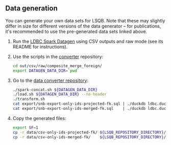 ## Data generation

You can generate your own data sets for LSQB. Note that these may slightly differ in size for different versions of the data generator – for publications, it's recommended to use the pre-generated data sets linked above.

1. Run the [LDBC Spark Datagen](https://github.com/ldbc/ldbc_snb_datagen/) using CSV outputs and raw mode (see its README for instructions).

1. Use the scripts in the [converter](https://github.com/ldbc/ldbc_snb_data_converter) repository:

   ```bash
   cd out/csv/raw/composite_merge_foreign/
   export DATAGEN_DATA_DIR=`pwd`
   ```

1. Go to the [data converter repository](https://github.com/ldbc/ldbc_snb_data_converter):

   ```bash
   ./spark-concat.sh ${DATAGEN_DATA_DIR}
   ./load.sh ${DATAGEN_DATA_DIR} --no-header
   ./transform.sh
   cat export/snb-export-only-ids-projected-fk.sql | ./duckdb ldbc.duckdb
   cat export/snb-export-only-ids-merged-fk.sql    | ./duckdb ldbc.duckdb
   ```

1. Copy the generated files:

   ```bash
   export SF=1
   cp -r data/csv-only-ids-projected-fk/ ${LSQB_REPOSITORY_DIRECTORY}/data/social-network-sf${SF}-projected-fk
   cp -r data/csv-only-ids-merged-fk/    ${LSQB_REPOSITORY_DIRECTORY}/data/social-network-sf${SF}-merged-fk
   ```
